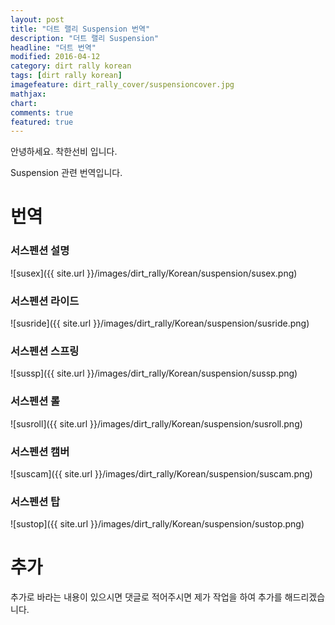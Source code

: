 ```yaml
---
layout: post
title: "더트 랠리 Suspension 번역"
description: "더트 랠리 Suspension"
headline: "더트 번역"
modified: 2016-04-12
category: dirt rally korean
tags: [dirt rally korean]
imagefeature: dirt_rally_cover/suspensioncover.jpg
mathjax: 
chart: 
comments: true
featured: true
---
```


안녕하세요. 착한선비 입니다.

Suspension 관련 번역입니다.

# 번역

### 서스펜션 설명
![susex]({{ site.url }}/images/dirt_rally/Korean/suspension/susex.png)


### 서스펜션 라이드
![susride]({{ site.url }}/images/dirt_rally/Korean/suspension/susride.png)


### 서스펜션 스프링
![sussp]({{ site.url }}/images/dirt_rally/Korean/suspension/sussp.png)


### 서스펜션 롤
![susroll]({{ site.url }}/images/dirt_rally/Korean/suspension/susroll.png)


### 서스펜션 캠버
![suscam]({{ site.url }}/images/dirt_rally/Korean/suspension/suscam.png)


### 서스펜션 탑
![sustop]({{ site.url }}/images/dirt_rally/Korean/suspension/sustop.png)



# 추가

추가로 바라는 내용이 있으시면 댓글로 적어주시면 제가 작업을 하여 추가를 해드리겠습니다.
